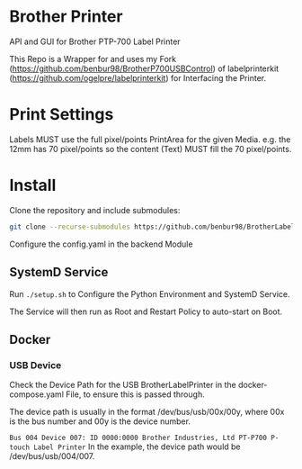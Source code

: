 # Brother Printer

API and GUI for Brother PTP-700 Label Printer

This Repo is a Wrapper for and uses my Fork (https://github.com/benbur98/BrotherP700USBControl) of labelprinterkit (https://github.com/ogelpre/labelprinterkit) for Interfacing the Printer.

# Print Settings

Labels MUST use the full pixel/points PrintArea for the given Media.
e.g. the 12mm has 70 pixel/points so the content (Text) MUST fill the 70 pixel/points.

# Install

Clone the repository and include submodules:
```sh
git clone --recurse-submodules https://github.com/benbur98/BrotherLabelPrinter.git
```

Configure the config.yaml in the backend Module

## SystemD Service

Run `./setup.sh` to Configure the Python Environment and SystemD Service.

The Service will then run as Root and Restart Policy to auto-start on Boot.

## Docker

### USB Device

Check the Device Path for the USB BrotherLabelPrinter in the docker-compose.yaml File, to ensure this is passed through.

The device path is usually in the format /dev/bus/usb/00x/00y, where 00x is the bus number and 00y is the device number.

`Bus 004 Device 007: ID 0000:0000 Brother Industries, Ltd PT-P700 P-touch Label Printer`
    In the example, the device path would be /dev/bus/usb/004/007.
